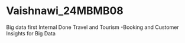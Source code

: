 # Vaishnawi_24MBMB08
Big data first Internal
Done Travel and Tourism -Booking and Customer Insights for Big Data
